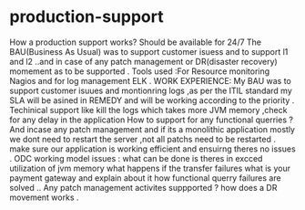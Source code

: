# production-support
How a production support works?
Should be available for 24/7
The BAU(Business As Usual) was to support customer isuess and to support l1 and l2 ..and in case of any patch management or DR(disaster recovery) momement as to be supported .
Tools used :For Resource monitoring Nagios and for log management ELK .
WORK EXPERIENCE:
My BAU was to support customer isuues and montionring logs ,as per the ITIL standard my SLA will be asined in REMEDY and will be working according to the priority .
Techinical support like kill the logs which takes more JVM memory ,check for any delay in the application
How to support for any functional querries ?
And incase any patch management and  if its a monolithic application mostly we dont need to restart the server ,not all patchs need to be restarted .
make sure our application is working efficient and ensuirng theres no issues .
ODC working model 
issues :
what can be done is theres in excced utilization of jvm memory 
what happens if the transfer failures 
what is your payment gateway and explain about it 
how functional querry failures are solved ..
Any patch management activites suppported ?
how does a DR movement works .
